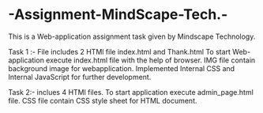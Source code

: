 # -Assignment-MindScape-Tech.-
This is a Web-application  assignment task given by Mindscape Technology.

Task 1 :-
File includes 2 HTMl file index.html and Thank.html
To start Web-application execute index.html file with the help of browser.
IMG file contain background image for webapplication.
Implemented Internal CSS and Internal JavaScript for further development.


Task 2:-
inclues 4 HTMl files.
To start application execute admin_page.html file.
CSS file contain CSS style sheet for HTML document.
